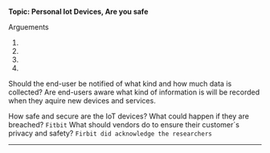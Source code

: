 __Topic: Personal Iot Devices, Are you safe__


Arguements 

1.
1.
1.
1. 

Should the end-user be notified of what kind and how much data is collected?
Are end-users aware what kind of information is will be recorded when they aquire new devices and services. 

How safe and secure are the IoT devices? What could happen if they are breached? `Fitbit`
What should vendors do to ensure their customer`s privacy and safety? ``Firbit did acknowledge the researchers``

  ---
 